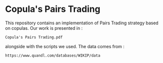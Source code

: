 # Copula's Pairs Trading

This repository contains an implementation of Pairs Trading strategy based on copulas.
Our work is presented in :
```
Copula's Pairs Trading.pdf
```
alongside with the scripts we used. The data comes from :
```
https://www.quandl.com/databases/WIKIP/data
```
